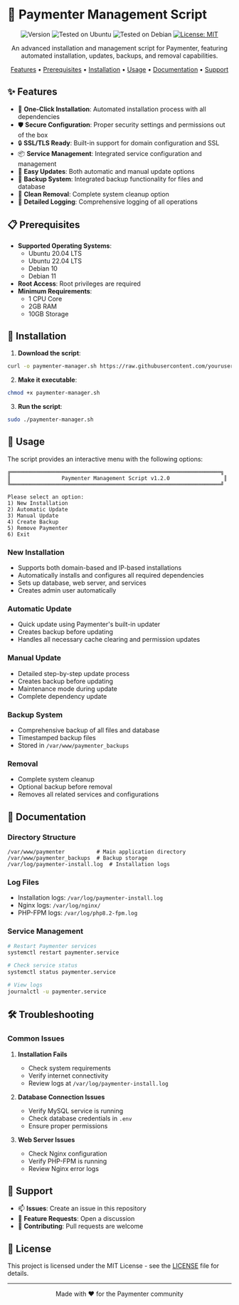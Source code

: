 # 🚀 Paymenter Management Script

<div align="center">

![Version](https://img.shields.io/badge/version-1.2.0-blue.svg?cacheSeconds=2592000)
![Tested on Ubuntu](https://img.shields.io/badge/Ubuntu-20.04%20%7C%2022.04-E95420?style=flat&logo=ubuntu&logoColor=white)
![Tested on Debian](https://img.shields.io/badge/Debian-10%20%7C%2011-A81D33?style=flat&logo=debian&logoColor=white)
[![License: MIT](https://img.shields.io/badge/License-MIT-yellow.svg)](https://opensource.org/licenses/MIT)

An advanced installation and management script for Paymenter, featuring automated installation, updates, backups, and removal capabilities.

[Features](#✨-features) •
[Prerequisites](#📋-prerequisites) •
[Installation](#💾-installation) •
[Usage](#🔧-usage) •
[Documentation](#📖-documentation) •
[Support](#💬-support)

</div>

## ✨ Features

- 🔄 **One-Click Installation**: Automated installation process with all dependencies
- 🛡️ **Secure Configuration**: Proper security settings and permissions out of the box
- 🔒 **SSL/TLS Ready**: Built-in support for domain configuration and SSL
- 📦 **Service Management**: Integrated service configuration and management
- 🔄 **Easy Updates**: Both automatic and manual update options
- 💾 **Backup System**: Integrated backup functionality for files and database
- 🧹 **Clean Removal**: Complete system cleanup option
- 📝 **Detailed Logging**: Comprehensive logging of all operations

## 📋 Prerequisites

- **Supported Operating Systems**:
  - Ubuntu 20.04 LTS
  - Ubuntu 22.04 LTS
  - Debian 10
  - Debian 11
- **Root Access**: Root privileges are required
- **Minimum Requirements**:
  - 1 CPU Core
  - 2GB RAM
  - 10GB Storage

## 💾 Installation

1. **Download the script**:
```bash
curl -o paymenter-manager.sh https://raw.githubusercontent.com/yourusername/paymenter-manager/main/paymenter-manager.sh
```

2. **Make it executable**:
```bash
chmod +x paymenter-manager.sh
```

3. **Run the script**:
```bash
sudo ./paymenter-manager.sh
```

## 🔧 Usage

The script provides an interactive menu with the following options:

```
╔══════════════════════════════════════════════════════════════════╗
║                Paymenter Management Script v1.2.0                 ║
╚══════════════════════════════════════════════════════════════════╝

Please select an option:
1) New Installation
2) Automatic Update
3) Manual Update
4) Create Backup
5) Remove Paymenter
6) Exit
```

### New Installation

- Supports both domain-based and IP-based installations
- Automatically installs and configures all required dependencies
- Sets up database, web server, and services
- Creates admin user automatically

### Automatic Update

- Quick update using Paymenter's built-in updater
- Creates backup before updating
- Handles all necessary cache clearing and permission updates

### Manual Update

- Detailed step-by-step update process
- Creates backup before updating
- Maintenance mode during update
- Complete dependency update

### Backup System

- Comprehensive backup of all files and database
- Timestamped backup files
- Stored in `/var/www/paymenter_backups`

### Removal

- Complete system cleanup
- Optional backup before removal
- Removes all related services and configurations

## 📖 Documentation

### Directory Structure

```
/var/www/paymenter          # Main application directory
/var/www/paymenter_backups  # Backup storage
/var/log/paymenter-install.log  # Installation logs
```

### Log Files

- Installation logs: `/var/log/paymenter-install.log`
- Nginx logs: `/var/log/nginx/`
- PHP-FPM logs: `/var/log/php8.2-fpm.log`

### Service Management

```bash
# Restart Paymenter services
systemctl restart paymenter.service

# Check service status
systemctl status paymenter.service

# View logs
journalctl -u paymenter.service
```

## 🛠️ Troubleshooting

### Common Issues

1. **Installation Fails**
   - Check system requirements
   - Verify internet connectivity
   - Review logs at `/var/log/paymenter-install.log`

2. **Database Connection Issues**
   - Verify MySQL service is running
   - Check database credentials in `.env`
   - Ensure proper permissions

3. **Web Server Issues**
   - Check Nginx configuration
   - Verify PHP-FPM is running
   - Review Nginx error logs

## 💬 Support

- 📫 **Issues**: Create an issue in this repository
- 📝 **Feature Requests**: Open a discussion
- 🤝 **Contributing**: Pull requests are welcome

## 📜 License

This project is licensed under the MIT License - see the [LICENSE](LICENSE) file for details.

---

<div align="center">
Made with ❤️ for the Paymenter community
</div>
